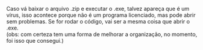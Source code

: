 Caso vá baixar o arquivo .zip e executar o .exe, talvez apareça que é um vírus, isso acontece porque não é um programa licenciado, mas pode abrir sem problemas.
Se for rodar o código, vai ser a mesma coisa que abrir o .exe.   
(obs: com certeza tem uma forma de melhorar a organização, no momento, foi isso que consegui.)
